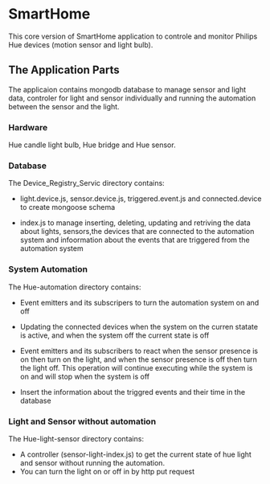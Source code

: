 # SmartHome
This core version of SmartHome application to controle and monitor Philips Hue devices (motion sensor and light bulb).

## The Application Parts
The applicaion contains mongodb database to manage sensor and light data, controler for light and sensor individually and running the automation between the sensor and the light.

### Hardware

Hue candle light bulb, Hue bridge and Hue sensor.

### Database
The Device_Registry_Servic directory contains:

* light.device.js, sensor.device.js, triggered.event.js and connected.device to create mongoose schema

* index.js to manage inserting, deleting, updating and retriving the data about lights, sensors,the devices that are connected to the automation system and infoormation about the events that are triggered from the automation system

### System Automation
The Hue-automation directory contains:
* Event emitters and its subscripers to turn the automation system on and off

* Updating the connected devices when the system on the curren statate is active, and when the system off the current state is off

* Event emitters and its subscribers to react when the sensor presence is on then turn on the light, and when the sensor presence is off then turn the light off. This operation will continue executing while the system is on and will stop when the system is off

* Insert the information about the triggred events and their time in the database

### Light and Sensor without automation
The Hue-light-sensor directory contains:
* A controller (sensor-light-index.js) to get the current state of hue light and sensor without running the automation.
* You can turn the light on or off in by http put request
